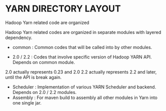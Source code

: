 # YARN DIRECTORY LAYOUT

Hadoop Yarn related code are organized 

Hadoop Yarn related codes are organized in separate modules with layered dependency.

 * common : Common codes that will be called into by other modules.

 * 2.0 / 2.2 : Codes that involve specific version of Hadoop YARN API. Depends on common module.

  2.0 actually represents  0.23 and 2.0
  2.2 actually represents 2.2 and later, until the API is break again.

 * Scheduler : Implementation of various YARN Scheduler and backend. Depends on 2.0 / 2.2 modules.
 * Assembly : For maven build to assembly all other modules in Yarn into one single jar.

